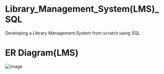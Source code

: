 # Library_Management_System(LMS)_SQL
Developing a Library Management System from scratch using SQL

# ER Diagram(LMS)
![image](https://user-images.githubusercontent.com/114581035/215393464-186f0073-0df1-4c70-bd64-54f6392e5a53.png)

